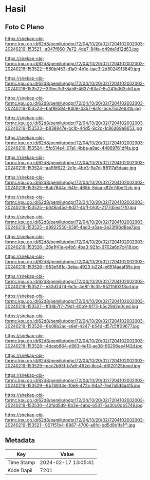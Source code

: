 # Hasil

## Foto C Plano

https://sirekap-obj-formc.kpu.go.id/62d8/pemilu/pdpr/72/04/10/20/02/7204102002003-20240216-153521--a047f660-7e72-4de7-84fe-d49de1d12d63.jpg

https://sirekap-obj-formc.kpu.go.id/62d8/pemilu/pdpr/72/04/10/20/02/7204102002003-20240216-153522--580bf453-d1a9-4b1e-bac3-2d80249f3849.jpg

https://sirekap-obj-formc.kpu.go.id/62d8/pemilu/pdpr/72/04/10/20/02/7204102002003-20240216-153522--3f9ecf53-8a58-4637-83a7-8c241b063c50.jpg

https://sirekap-obj-formc.kpu.go.id/62d8/pemilu/pdpr/72/04/10/20/02/7204102002003-20240216-153523--baf88594-8406-4357-9afc-bce75d2e631b.jpg

https://sirekap-obj-formc.kpu.go.id/62d8/pemilu/pdpr/72/04/10/20/02/7204102002003-20240216-153523--b838847e-bc1b-44d5-9c2c-1c86d69a8653.jpg

https://sirekap-obj-formc.kpu.go.id/62d8/pemilu/pdpr/72/04/10/20/02/7204102002003-20240216-153524--5fc614e4-07a1-4bba-a9ac-44869761df4a.jpg

https://sirekap-obj-formc.kpu.go.id/62d8/pemilu/pdpr/72/04/10/20/02/7204102002003-20240216-153524--aa98f622-2c1c-4be3-9a7d-ff8117a5daae.jpg

https://sirekap-obj-formc.kpu.go.id/62d8/pemilu/pdpr/72/04/10/20/02/7204102002003-20240216-153525--6ab7644c-64fe-468b-8daa-df2e7dbef2cb.jpg

https://sirekap-obj-formc.kpu.go.id/62d8/pemilu/pdpr/72/04/10/20/02/7204102002003-20240216-153525--b646a45d-8d2f-4bff-b1d0-2177d5eaf7f0.jpg

https://sirekap-obj-formc.kpu.go.id/62d8/pemilu/pdpr/72/04/10/20/02/7204102002003-20240216-153525--d8922550-658f-4ad3-a5ae-3e23f96d8aa7.jpg

https://sirekap-obj-formc.kpu.go.id/62d8/pemilu/pdpr/72/04/10/20/02/7204102002003-20240216-153526--26e1f41e-e4b6-4ba3-921d-6702a6d7c418.jpg

https://sirekap-obj-formc.kpu.go.id/62d8/pemilu/pdpr/72/04/10/20/02/7204102002003-20240216-153526--953e561c-3eba-4923-b224-e6514aaaf55c.jpg

https://sirekap-obj-formc.kpu.go.id/62d8/pemilu/pdpr/72/04/10/20/02/7204102002003-20240216-153527--e33d2474-6c1c-4e8f-9c35-9521fd03f3cd.jpg

https://sirekap-obj-formc.kpu.go.id/62d8/pemilu/pdpr/72/04/10/20/02/7204102002003-20240216-153527--ff38b7f7-79d1-40b9-9f73-b5c29d2e0ced.jpg

https://sirekap-obj-formc.kpu.go.id/62d8/pemilu/pdpr/72/04/10/20/02/7204102002003-20240216-153528--6b08b2ac-e8ef-4247-b54d-d57c5ff09677.jpg

https://sirekap-obj-formc.kpu.go.id/62d8/pemilu/pdpr/72/04/10/20/02/7204102002003-20240216-153528--4deeb864-d983-4e13-ae38-96206ee4f42d.jpg

https://sirekap-obj-formc.kpu.go.id/62d8/pemilu/pdpr/72/04/10/20/02/7204102002003-20240216-153529--ecc2b93f-b7a8-492d-8cc4-d6f20125becd.jpg

https://sirekap-obj-formc.kpu.go.id/62d8/pemilu/pdpr/72/04/10/20/02/7204102002003-20240216-153529--8b74934e-f0e8-472c-94a7-7ed7a5d3a415.jpg

https://sirekap-obj-formc.kpu.go.id/62d8/pemilu/pdpr/72/04/10/20/02/7204102002003-20240216-153530--42fdd5d9-6b3e-4abd-b537-5a30c0db5746.jpg

https://sirekap-obj-formc.kpu.go.id/62d8/pemilu/pdpr/72/04/10/20/02/7204102002003-20240216-153521--907f51b4-8887-4700-a8fd-bd5d9b1fa1f1.jpg


## Metadata

| Key        | Value               |
| ---------- | ------------------- |
| Time Stamp | 2024-02-17 13:05:41 |
| Kode Dapil | 7201                |



